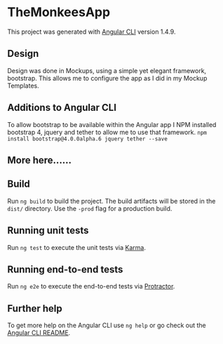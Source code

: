 # TheMonkeesApp

This project was generated with [Angular CLI](https://github.com/angular/angular-cli) version 1.4.9.

## Design

Design was done in Mockups, using a simple yet elegant framework, bootstrap. This allows me to configure the app as I did in my Mockup Templates.

## Additions to Angular CLI

To allow bootstrap to be available within the Angular app I NPM installed bootstrap 4, jquery and tether to allow me to use that framework. `npm install bootstrap@4.0.0alpha.6 jquery tether --save`

## More here......

## Build

Run `ng build` to build the project. The build artifacts will be stored in the `dist/` directory. Use the `-prod` flag for a production build.

## Running unit tests

Run `ng test` to execute the unit tests via [Karma](https://karma-runner.github.io).

## Running end-to-end tests

Run `ng e2e` to execute the end-to-end tests via [Protractor](http://www.protractortest.org/).

## Further help

To get more help on the Angular CLI use `ng help` or go check out the [Angular CLI README](https://github.com/angular/angular-cli/blob/master/README.md).
